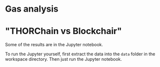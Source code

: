 # Gas analysis 
# "THORChain vs Blockchair"

Some of the results are in the Jupyter notebook.

To run the Jupyter yourself, first extract the data into the `data` folder in the workspace directory. Then just run the Jupyter notebook.


